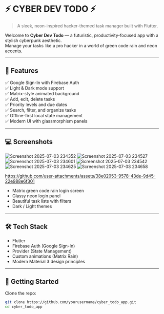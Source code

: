 # ⚡️ CYBER DEV TODO ⚡️

> A sleek, neon-inspired hacker-themed task manager built with Flutter.

Welcome to **Cyber Dev Todo** — a futuristic, productivity-focused app with a stylish cyberpunk aesthetic.  
Manage your tasks like a pro hacker in a world of green code rain and neon accents.

---

## 🎯 Features

✅ Google Sign-In with Firebase Auth  
✅ Light & Dark mode support  
✅ Matrix-style animated background  
✅ Add, edit, delete tasks  
✅ Priority levels and due dates  
✅ Search, filter, and organize tasks  
✅ Offline-first local state management  
✅ Modern UI with glassmorphism panels

---

## 💻 Screenshots
![Screenshot 2025-07-03 234352](https://github.com/user-attachments/assets/06cfdaf7-2c71-4dab-b253-b7ef20382d68)
![Screenshot 2025-07-03 234527](https://github.com/user-attachments/assets/21357198-8b49-40ac-86a8-82c44bad7785)
![Screenshot 2025-07-03 234601](https://github.com/user-attachments/assets/e682f876-528b-4855-a467-38872c98c0b7)
![Screenshot 2025-07-03 234542](https://github.com/user-attachments/assets/0062b421-9348-4e00-96e9-980ba1d6fe93)
![Screenshot 2025-07-03 234625](https://github.com/user-attachments/assets/acdb38d0-ec1f-45ef-82d3-38ba846b3ebe)
![Screenshot 2025-07-03 234658](https://github.com/user-attachments/assets/768ea5d5-952e-4bce-a333-b7df43d32730)

https://github.com/user-attachments/assets/38e02053-9578-43de-9d45-22e988e6f301



- Matrix green code rain login screen
- Glassy neon login panel
- Beautiful task lists with filters
- Dark / Light themes

---

## 🛠️ Tech Stack

- Flutter
- Firebase Auth (Google Sign-In)
- Provider (State Management)
- Custom animations (Matrix Rain)
- Modern Material 3 design principles

---

## 🚀 Getting Started

Clone the repo:

```bash
git clone https://github.com/yourusername/cyber_todo_app.git
cd cyber_todo_app
